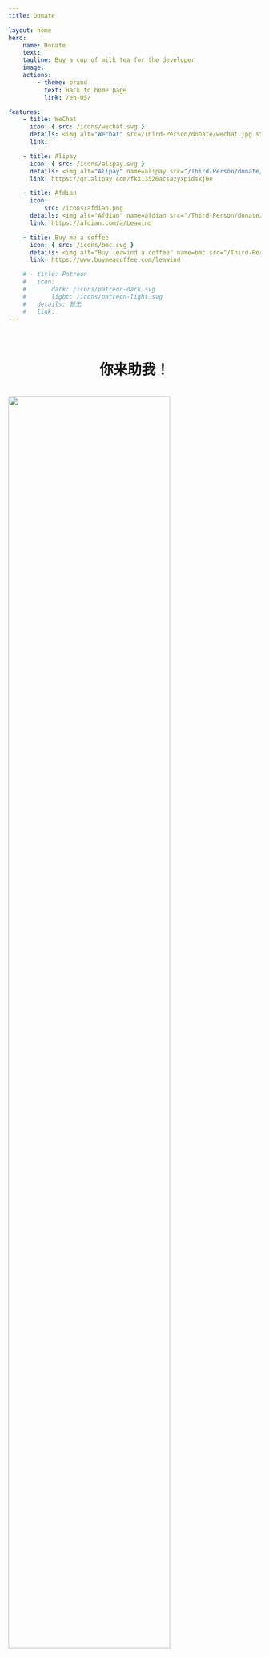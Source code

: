 ```yaml
---
title: Donate

layout: home
hero:
    name: Donate
    text: 
    tagline: Buy a cup of milk tea for the developer
    image:
    actions:
        - theme: brand
          text: Back to home page
          link: /en-US/

features:
    - title: WeChat
      icon: { src: /icons/wechat.svg }
      details: <img alt="Wechat" src=/Third-Person/donate/wechat.jpg style="width:100%;image-rendering:pixelated" />
      link:

    - title: Alipay
      icon: { src: /icons/alipay.svg }
      details: <img alt="Alipay" name=alipay src="/Third-Person/donate/alipay.jpg" style="width:100%;image-rendering:pixelated" />
      link: https://qr.alipay.com/fkx13526acsazyxpidsxj0e

    - title: Afdian
      icon:
          src: /icons/afdian.png
      details: <img alt="Afdian" name=afdian src="/Third-Person/donate/afdian.jpg" style="width:100%;image-rendering:pixelated"></img>
      link: https://afdian.com/a/Leawind

    - title: Buy me a coffee
      icon: { src: /icons/bmc.svg }
      details: <img alt="Buy leawind a coffee" name=bmc src="/Third-Person/donate/bmc.png" style="width:100%;image-rendering:pixelated"></img>
      link: https://www.buymeacoffee.com/leawind

    # - title: Patreon
    #   icon:
    #       dark: /icons/patreon-dark.svg
    #       light: /icons/patreon-light.svg
    #   details: 暂无
    #   link:
---
```


<br>
<h1 style="text-align:center">你来助我！</h1>
<br>

<img src=/Third-Person/donate/IHY-86.jpg style="width: 80%;margin:auto;">

<script>
(async () => {
	class Bimg {
		w;
		h;
		code;
		get size() { return this.w * this.h; }

		putToCvs(cvs) {
			const ctx = wrapCvs(cvs, this.w, this.h);
			const imageData = ctx.getImageData(0, 0, this.w, this.h);
			imageData.data.set(bools2rgbas(bytes2bools(code2bytes(this.code)).slice(0, this.size)));
			ctx.putImageData(imageData, 0, 0);
		}

		putToImg(img) {
			img.style.imageRendering = 'pixelated';
			img.style.width = '100%';
			const cvs = document.createElement('canvas');
			this.putToCvs(cvs);

			img.src = cvs.toDataURL();
		}

		toString() {
			return `Bimg.of(${JSON.stringify(this)})`;
		}

		static of({ w, h = 0, code }) {
			h = h < 1 ? w : h;
			const bimg = new Bimg();
			bimg.w = w;
			bimg.h = h;
			bimg.code = code;
			return bimg;
		}
		static async ofUrl(url) {
			const img = await url2img(url);
			return this.of({
				w: img.naturalWidth,
				h: img.naturalHeight,
				code: bytes2code(bools2bytes(rgbas2bools(img2rgbas(img)))),
			});
		}
	}


	async function url2img(url) {
		const img = document.createElement('img');
		img.src = url;
		await new Promise(resolve => img.addEventListener('load', resolve));
		return img;
	}

	function img2rgbas(img) {
		const cvs = document.createElement('canvas');
		const ctx = wrapCvs(cvs, img.naturalWidth, img.naturalHeight);
		ctx.drawImage(img, 0, 0);
		return ctx.getImageData(0, 0, cvs.width, cvs.height).data;
	}


	function rgbas2bools(rgbas) {
		const bools = new Array(rgbas.length / 4);
		for (let I = 0; I < bools.length; I++) {
			const r = rgbas[I * 4 + 0];
			const g = rgbas[I * 4 + 1];
			const b = rgbas[I * 4 + 2];
			bools[I] = (r + g + b) / 3 > 128;
		}
		return bools;
	}


	function bools2bytes(bools) {
		const bytes = new Uint8ClampedArray(Math.ceil(bools.length / 8.0));
		for (let I = 0; I < bytes.length; I++) {
			let byte = 0;
			for (let j = 0; j < 8; j++)
				byte |= bools[(I * 8 + j)] << j;
			bytes[I] = byte;
		}
		return bytes;
	}

	function bytes2code(bytes) {
		return btoa(String.fromCharCode.apply(null, bytes));
	}

	function code2bytes(code) {
		let str = atob(code);
		let bytes = new Uint8ClampedArray(str.length);
		for (let i = 0; i < str.length; i++)
			bytes[i] = str.charCodeAt(i);
		return bytes;
	}


	function bytes2bools(bytes) {
		const bools = new Array(bytes.length);
		for (let I = 0; I < bytes.length; I++) {
			for (let j = 0; j < 8; j++)
				bools[(I * 8 + j)] = !!(bytes[I] & (1 << j));
		}
		return bools;
	}

	function bools2rgbas(bools) {
		const rgbas = new Uint8ClampedArray(bools.length * 4);
		for (let I = 0; I < bools.length; I++) {
			const value = bools[I] ? 255 : 0;
			rgbas[I * 4 + 0] = value;
			rgbas[I * 4 + 1] = value;
			rgbas[I * 4 + 2] = value;
			rgbas[I * 4 + 3] = 255;
		}
		return rgbas;
	}

	function wrapCvs(cvs, w, h) {
		cvs.style.imageRendering = 'pixelated';
		cvs.style.width = '100%';
		cvs.width = w;
		cvs.height = h;
		return cvs.getContext('2d');
	}

	{
		if (!globalThis.window) return;
		while (document.readyState !== 'complete') await sleep();

		// console.debug((await Bimg.ofUrl('/Third-Person/donate/alipay.jpg')).toString());
		// console.debug((await Bimg.ofUrl('/Third-Person/donate/afdian.jpg')).toString());
		// console.debug((await Bimg.ofUrl('/Third-Person/donate/bmc.jpg')).toString());

		const bimg_alipay = Bimg.of({ w: 37, code: "////////////D1hiKOB9/+T1vSjtwaIXZdtW9KIuTore17lG3wOqqgr4f1qw/y+YbCj4/ZyrBvzKBw/7f2YOgve3Io42f05u0+ALsKA8+fCPvF1PIMGN/N+NDiB+qYJ087dqv9r0qVzbO19OyYnwKwzWvn3xTIFdrxNaDOj/vfIcPeA0qdL3hQd38KJUjqBfVGQr4ovSsEB/36tsNg/ohaT3////////////AQ==" });
		const bimg_afdian = Bimg.of({w:31,h:31,code:"/////4D+P2DfdNe3aJAtWlQEFS0qKYr2JSh9A6qqgP9xy/8uGBbs5fI/PSjBDHqoibrv+Dwb/0O00nOmy8ChXYPvmgp0cOT/b/0mwgx+L8j4zao84P8XdMcDuouifVPf5aIaBWzR64m4aJ202HeNAQ+o+Gv/////AQ=="})
		const bimg_bmc = Bimg.of({ "w": 33, "h": 33, "code": "//////////8PaC8C3hdp9b3o1Ct6URhW9KKxteh9m3DfA6qqgP8Hof8vsTxaPorZhj5CsDr94LG3+7EjLv+bUVPzJ0pT6IcqBTBfsqovv5v17L3qQ1/+Kw/K9S2FBOr/8cztA6Ks0ve1aMcvmkcgXtQOW74oEwZ638L49IDsGPX//////////wE=" });
		
		bimg_alipay.putToImg(await select('img[src="/Third-Person/donate/alipay.jpg"]'));
		bimg_afdian.putToImg(await select('img[src="/Third-Person/donate/afdian.jpg"]'));
		bimg_bmc.putToImg(await select('img[src="/Third-Person/donate/bmc.jpg"]'));

		async function sleep(t = 0) {
			return new Promise(resolve => setTimeout(resolve, t));
		}
	}

	async function select(selector, interval = 200) {
		return new Promise(resolve => {
			const detectLoop = setInterval(() => {
				const result = document.querySelector(selector);
				if (result !== null) {
					clearInterval(detectLoop);
					resolve(result);
				}
			}, interval);
		});
	}
})();

</script>
